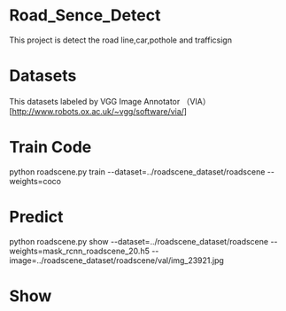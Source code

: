 # Road_Sence_Detect
This project is detect the road line,car,pothole and trafficsign
# Datasets
This datasets labeled by VGG Image Annotator （VIA）[http://www.robots.ox.ac.uk/~vgg/software/via/]
# Train Code
python roadscene.py train --dataset=../roadscene_dataset/roadscene --weights=coco
# Predict
python roadscene.py show --dataset=../roadscene_dataset/roadscene --weights=mask_rcnn_roadscene_20.h5 --image=../roadscene_dataset/roadscene/val/img_23921.jpg
# Show
